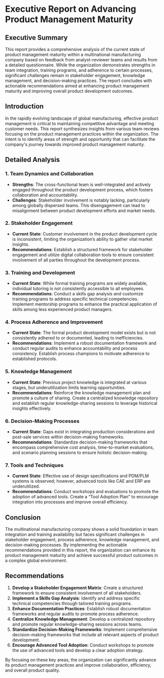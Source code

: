 # Executive Report on Advancing Product Management Maturity

## Executive Summary
This report provides a comprehensive analysis of the current state of product management maturity within a multinational manufacturing company based on feedback from analyst-reviewer teams and results from a detailed questionnaire. While the organization demonstrates strengths in team integration, training programs, and adherence to certain processes, significant challenges remain in stakeholder engagement, knowledge management, and decision-making practices. The report concludes with actionable recommendations aimed at enhancing product management maturity and improving overall product development outcomes.

## Introduction
In the rapidly evolving landscape of global manufacturing, effective product management is critical to maintaining competitive advantage and meeting customer needs. This report synthesizes insights from various team reviews focusing on the product management practices within the organization. The intent is to identify areas of strength and opportunity that can facilitate the company's journey towards improved product management maturity.

## Detailed Analysis

### 1. Team Dynamics and Collaboration
- **Strengths**: The cross-functional team is well-integrated and actively engaged throughout the product development process, which fosters collaboration and accountability.
- **Challenges**: Stakeholder involvement is notably lacking, particularly among globally dispersed teams. This disengagement can lead to misalignment between product development efforts and market needs.

### 2. Stakeholder Engagement
- **Current State**: Customer involvement in the product development cycle is inconsistent, limiting the organization’s ability to gather vital market insights.
- **Recommendations**: Establish a structured framework for stakeholder engagement and utilize digital collaboration tools to ensure consistent involvement of all parties throughout the development process.

### 3. Training and Development
- **Current State**: While formal training programs are widely available, individual tutoring is not consistently accessible to all employees.
- **Recommendations**: Conduct a skills gap analysis and customize training programs to address specific technical competencies. Implement mentorship programs to enhance the practical application of skills among less experienced product managers.

### 4. Process Adherence and Improvement
- **Current State**: The formal product development model exists but is not consistently adhered to or documented, leading to inefficiencies.
- **Recommendations**: Implement a robust documentation framework and conduct regular audits to enhance accountability and process consistency. Establish process champions to motivate adherence to established protocols.

### 5. Knowledge Management
- **Current State**: Previous project knowledge is integrated at various stages, but underutilization limits learning opportunities.
- **Recommendations**: Reinforce the knowledge management plan and promote a culture of sharing. Create a centralized knowledge repository and establish regular knowledge-sharing sessions to leverage historical insights effectively.

### 6. Decision-Making Processes
- **Current State**: Gaps exist in integrating production considerations and post-sale services within decision-making frameworks.
- **Recommendations**: Standardize decision-making frameworks that encompass comprehensive cost analysis, time-to-market evaluations, and scenario planning sessions to ensure holistic decision-making.

### 7. Tools and Techniques
- **Current State**: Effective use of design specifications and PDM/PLM systems is observed; however, advanced tools like CAE and ERP are underutilized.
- **Recommendations**: Conduct workshops and evaluations to promote the adoption of advanced tools. Create a “Tool Adoption Plan” to encourage integration into processes and improve overall efficiency.

## Conclusion
The multinational manufacturing company shows a solid foundation in team integration and training availability but faces significant challenges in stakeholder engagement, process adherence, knowledge management, and decision-making processes. By implementing the actionable recommendations provided in this report, the organization can enhance its product management maturity and achieve successful product outcomes in a complex global environment.

## Recommendations
1. **Develop a Stakeholder Engagement Matrix**: Create a structured framework to ensure consistent involvement of all stakeholders.
2. **Implement a Skills Gap Analysis**: Identify and address specific technical competencies through tailored training programs.
3. **Enhance Documentation Practices**: Establish robust documentation frameworks and regular audits to promote process adherence.
4. **Centralize Knowledge Management**: Develop a centralized repository and promote regular knowledge-sharing sessions across teams.
5. **Standardize Decision-Making Frameworks**: Implement comprehensive decision-making frameworks that include all relevant aspects of product development.
6. **Encourage Advanced Tool Adoption**: Conduct workshops to promote the use of advanced tools and develop a clear adoption strategy.

By focusing on these key areas, the organization can significantly advance its product management practices and improve collaboration, efficiency, and overall product quality.